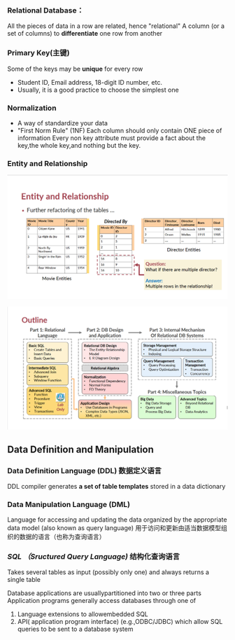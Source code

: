 ### Relational Database：
All the pieces of data in a row are
related, hence "relational"
A column (or a set of columns) to **differentiate** one row from another
### Primary Key(主键)
Some of the keys may be **unique** for every row
- Student ID, Email address, 18-digit ID number, etc.
- Usually, it is a good practice to choose the simplest one

### Normalization
- A way of standardize your data
- "First Norm Rule" (1NF)
	Each column should only contain ONE piece of information
	Every non key attribute must provide a fact about the key,the whole key,and nothing but the key.

### Entity and Relationship
![Entity and Relationship](../../Pictures/Entity%20and%20Relationship.png)

![outline1](../../Pictures/outline1.png)

## Data Definition and Manipulation
### Data Definition Language (DDL) 数据定义语言
DDL compiler generates **a set of table templates** stored in a data dictionary
### Data Manipulation Language (DML)
Language for accessing and updating the data organized by the appropriate data model (also known as query language)
用于访问和更新由适当数据模型组织的数据的语言（也称为查询语言）

### *SQL （Sructured Query Language)* 结构化查询语言
Takes several tables as input (possibly only one) and always returns a single table

Database applications are usuallypartitioned into two or three parts Application programs generally access databases through one of
1. Language extensions to allowembedded SQL   
2. API( application program interface) (e.g.,ODBC/JDBC) which allow SQL queries to be sent to a database system